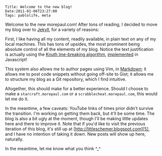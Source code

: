     Title: Welcome to the new blog!
    Date:2011-01-06T23:27:00
    Tags: pablolife, meta

Welcome to the new morepaul.com!  After tons of reading, I decided to move
my blog over to [Jekyll][1], for a variety of reasons:

First, I like having all my content, readily available, in plain text on any
of my local machines.  This has tons of upsides, the most prominent being
absolute control of all the elements of my blog.  Notice the text
justification is actually using the [Knuth line-breaking algorithm][2],
[implemented][3] in Javascript!

This system also allows me to author pages using Vim, in [Markdown][4];
it allows me to post code snippets without going off-site to Gist; it
allows me to structure my blog as a Git repository, which I find intuitive.

Altogether, this should make for a better experience. Should I choose to
make a ``starcraft.morepaul.com`` or a `scrabblecheat.morepaul.com`, this
would let me do it.

In the meantime, a few caveats: YouTube links of times prior didn't
survive the transition. I'm working on getting them back, but it'll be some
time. The blog is also a bit ugly at the moment, though I'll be making
little updates here and there to improve it.  Note that if you'd like to
visit the previous iteration of this blog, it's still up at
[http://littleschemer.blogspot.com][5], and I have no intention of taking it
down.  New posts will show up here, naturally.

In the meantime, let me know what you think ^\_^

  [1]: https://github.com/mojombo/jekyll
  [2]: http://defoe.sourceforge.net/folio/knuth-plass.html
  [3]: http://www.bramstein.com/projects/typeset/
  [4]: http://daringfireball.net/projects/markdown/
  [5]: http://littleschemer.blogspot.com
